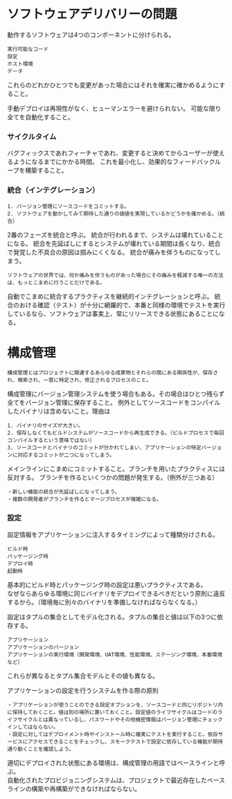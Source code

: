 # ソフトウェアデリバリーの問題

動作するソフトウェアは4つのコンポーネントに分けられる。
```
実行可能なコード
設定
ホスト環境
データ
```
これらのどれかひとつでも変更があった場合にはそれを確実に確かめるようにすること。

手動デプロイは再現性がなく、ヒューマンエラーを避けられない。
可能な限り全てを自動化すること。

### サイクルタイム
バグフィックスであれフィーチャであれ、変更すると決めてからユーザーが使えるようになるまでにかかる時間。
これを最小化し、効果的なフィードバックループを構築すること。

### 統合（インテグレーション）
```
1. バージョン管理にソースコードをコミットする。
2. ソフトウェアを動かしてみて期待した通りの価値を実現しているかどうかを確かめる。（統合）
```
2番のフェーズを統合と呼ぶ。
統合が行われるまで、システムは壊れていることになる。
統合を先延ばしにするとシステムが壊れている期間は長くなり、統合で発覚した不具合の原因は掴みにくくなる。
統合が痛みを伴うものになってしまう。

```
ソフトウェアの世界では、何か痛みを伴うものがあった場合にその痛みを軽減する唯一の方法は、もっとこまめに行うことだけである。
```

自動でこまめに統合するプラクティスを継続的インテグレーションと呼ぶ。
統合のおける確認（テスト）が十分に網羅的で、本番と同様の環境でテストを実行しているなら、ソフトウェアは事実上、常にリリースできる状態にあることになる。

# 構成管理
```
構成管理とはプロジェクトに関連するあらゆる成果物とそれらの間にある関係性が、保存され、検索され、一意に特定され、修正されるプロセスのこと。
```
構成管理にバージョン管理システムを使う場合もある。その場合はひとつ残らず全てをバージョン管理に保存すること。
例外としてソースコードをコンパイルしたバイナリは含めないこと。理由は
```
1. バイナリのサイズが大きい。
2. 保存しなくてもビルドシステムがソースコードから再生成できる。（ビルドプロセスで毎回コンパイルするという意味ではない）
3. ソースコードとバイナリのコミットが分かれてしまい、アプリケーションの特定バージョンに対応するコミットが二つになってしまう。
```

メインラインにこまめにコミットすること。ブランチを用いたプラクティスには反対する。
ブランチを作るといくつかの問題が発生する。（例外が三つある）
```
・新しい機能の統合が先延ばしになってしまう。
・複数の開発者がブランチを作るとマージプロセスが複雑になる。
```

### 設定  
設定情報をアプリケーションに注入するタイミングによって種類分けされる。  
```  
ビルド時  
パッケージング時  
デプロイ時  
起動時  
```  
基本的にビルド時とパッケージング時の設定は悪いプラクティスである。  
なぜならあらゆる環境に同じバイナリをデプロイできるべきだという原則に違反するから。（環境毎に別々のバイナリを準備しなければならなくなる。）  
  
設定はタプルの集合としてモデル化される。タプルの集合と値は以下の3つに依存する。  
```  
アプリケーション  
アプリケーションのバージョン  
アプリケーションの実行環境（開発環境、UAT環境、性能環境、ステージング環境、本番環境など）  
```  
これらが異なるとタプル集合モデルとその値も異なる。  
  
アプリケーションの設定を行うシステムを作る際の原則  
```  
・アプリケーションが使うことのできる設定オプションを、ソースコードと同じリポジトリ内に保持しておくこと。値は別の場所に置いておくこと。設定値のライフサイクルはコードのライフサイクルとは異なっているし、パスワードやその他機密情報はバージョン管理にチェックインしてはならない。  
・設定に対してはデプロイメント時やインストール時に確実にテストを実行すること。依存サービスにアクセスできることをチェックし、スモークテストで設定に依存している機能が期待通り動くことを確認しよう。  
```  
  
適切にデプロイされた状態にある環境は、構成管理の用語ではベースラインと呼ぶ。  
自動化されたプロビジョニングシステムは、プロジェクトで最近存在したベースラインの構築や再構築ができなければならない。  
  
